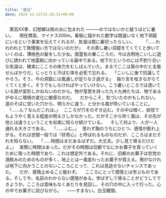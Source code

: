 ```yaml
---
title: "適当"
date: 2024-12-21T15:26:51+09:00
---
```

　第百XX季、幻想郷は核の炎に包まれた
―――のではないかと疑うほどに暑い。
　現在標高、マイナス200m。看板に描かれた数字は間違いなく地下洞窟にいるという事実を伝えてくれるが、気温は既に裏切ったらしい。
　
　｢……われわれとて我慢強い方ではないのだが｣
　その蒸し暑い洞窟をてくてくと歩いていくのは、薄桃色の髪をした少女。面霊気の秦こころだ。今は古明地こいしに遊びに誘われて地霊殿に向かっている最中である。地下だというのには不釣り合いな気温は、確実にこころの体力をむしばんでいた。まるでここは窯の中だと主張せんばかりだ。じっとりと汗ばむ体を必死で忘れる。
　｢こいしに後で抗議してやろう。そう、今の洞窟には風通しが足りなさ過ぎる｣
　独り言を呟きながらてくてくと歩く。そうでもしなければやっていけない。こう暑いところでは憑いている面が変形しかねないのだから。物が意思を持った九十九神たちは、物であるがゆえに環境の変化に敏感なのだ。
　だからこそ、気づいたのかもしれない。道のそばに空いた穴から、明らかに違う、と分かる風が吹いていることに。
　｢……ん？なんだこれは。｣
　こころが穴をのぞき込む。その中は暗く、妖怪でもようやく見える程度の明るさしかなかった。だがそこから吹く風は、その先が他とは違うということを如実に知らせ続けている。
　そして何より、人が一人通れる大きさである。
　｢……ふむ。｣
　思わず胸のうちにひとつ、感情が膨れ上がる。それは世間一般では『好奇心』と呼ばれるものなのだが、こころはまだそれを知らない。
　｢……時間はまだあるはずだ。大丈夫。少し見て帰るだけだよ。｣
　実際に時間はあった。だがその時間は旧都でなにかお菓子を買っていくために取った時間であり、これは想定外である。それに、旧都のお菓子は甘党の酒飲みのためのものが多く、地上とは一風変わったお菓子が買える。用がなければ地下に向かうことのないこころにとって、これは見逃せないチャンスであった。
　だが、感情止めること能わず。
　こころにとって感情とは学ぶものである。そして今、名前のわからない感情がある。学ばずして帰ることがどうしてできようか。こころは意味もなくあたりを見回し、その穴の中に入って行った。心の中でお菓子に詫びながら。
　――すまない。白玉饅頭。
